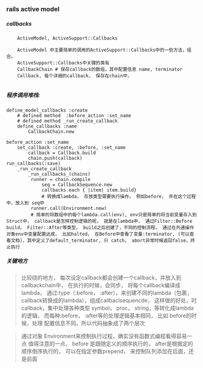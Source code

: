 ### rails active model

##### callbacks

```
    ActiveModel, ActiveSupport::Callbacks

    ActiveModel 中主要简单的调用的ActiveSupport::Callbacks中的一些方法，组合。
    ActiveSupport::Callbacks中关键的类有
    CallbackChain # 保存callback的数组，其中配置信息 name, terminator
    Callback, 每个详细的callback， 保存在chain中，


```

##### 程序调用堆栈:

    define_model_callbacks :create
        # defined method  :before_action :set_name
        # defined method _run_create_callback
        define_callbacks :name
            CallbackChain.new

    before_action :set_name
        set_callback :create, :before, :set_name
            callback = Callback.build
            chain.push(callback)
    run_callbacks(:save)
        _run_create_callback
            _run_callbacks_(chains)
             runner = chain.compile
                 seq = CallbackSequence.new
                 callbacks.each { |item| item.build}
                 # 转换成lambda， 存放类型需要执行操作， 例如before， 并在这个过程中，放入到 seq中
             runner.call(Environment.new)
             # 简单的将数组中的每个lambda.call(env), env只是简单的将当前变量存入到Struct中， callback是怎样控制逻辑的呢， 就是在lambda中， 通过Filter::Before build， Filter::After等类型， build之后创建了，不同的控制流程， 通过在共通操作对象env中变量配置达成， 比如halted， 在Before中查看了变量:terminator, (可以查看文档)，其中定义了default_terminator, 只 catch， abort异常时候返回false，终止执行

##### 关键地方
> 比较绕的地方， 每次设定callback都会创建一个callback，并放入到callbackchain中， 在执行的时候，会同步， 将每个callback编译成lambda， 通过:type（:before， :after），来创建不同的lambda（包裹， callback转换成的lambda），组成callbaclsequencde， 这样做的好处，时callback，集中处理各种类型 symbol， proc， string，等转化成lambda的逻辑， 而每种:before， :after等的处理逻辑基本相同， 比如 before的时候，处理 配置信息不同。所以代码抽象成了两个层次

> 通过对象 Environment来控制执行过程，确实没有函数式编程看得容易一点
> 值得注意的一点， before 是跟随定义的顺序执行的， after是根据定的顺序倒序执行的， 可以在指定参数prepend， 来控制队列添加在后面，还是前面
     

